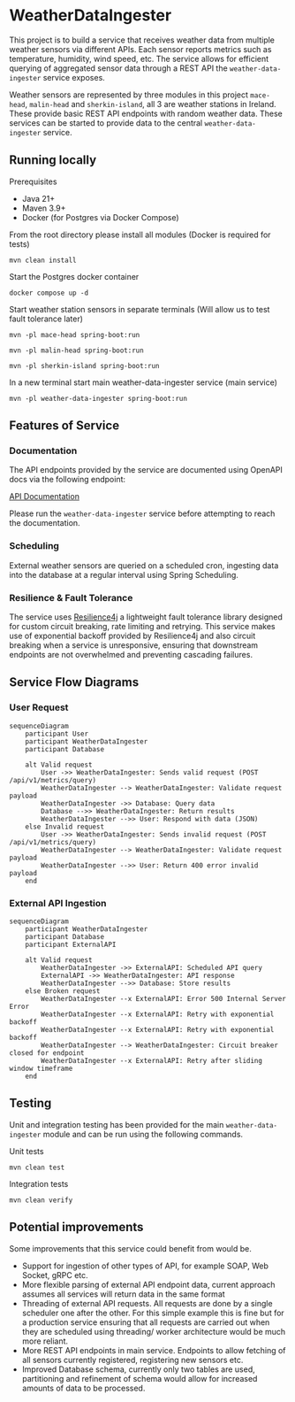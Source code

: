 # WeatherDataIngester

This project is to build a service that receives weather data from multiple weather sensors via different APIs. Each
sensor reports metrics such as temperature, humidity, wind speed, etc. The service allows for efficient querying of
aggregated
sensor data through a REST API the `weather-data-ingester` service exposes.

Weather sensors are represented by three modules in this project `mace-head`, `malin-head` and `sherkin-island`, all 3
are
weather
stations in Ireland. These provide basic REST API endpoints with random weather data. These services can be started to
provide data to the central `weather-data-ingester` service.

## Running locally

Prerequisites
-	Java 21+
-	Maven 3.9+
-	Docker (for Postgres via Docker Compose)

From the root directory please install all modules (Docker is required for tests)
```
mvn clean install
```
Start the Postgres docker container
```
docker compose up -d
```
Start weather station sensors in separate terminals (Will allow us to test fault tolerance later)
```
mvn -pl mace-head spring-boot:run
```
```
mvn -pl malin-head spring-boot:run
```
```
mvn -pl sherkin-island spring-boot:run
```
In a new terminal start main weather-data-ingester service (main service)
```
mvn -pl weather-data-ingester spring-boot:run
```


## Features of Service

### Documentation

The API endpoints provided by the service are documented using OpenAPI docs via the following endpoint:

[API Documentation](http://localhost:8080/swagger-ui/index.html)

Please run the `weather-data-ingester` service before attempting to reach the documentation.

### Scheduling

External weather sensors are queried on a scheduled cron, ingesting data into the database at a regular interval using
Spring Scheduling.

### Resilience & Fault Tolerance

The service uses [Resilience4j](https://resilience4j.readme.io/docs/getting-started) a lightweight fault tolerance
library designed for custom circuit breaking, rate limiting and retrying. This service makes use of exponential backoff
provided by Resilience4j and also circuit breaking when a service is unresponsive, ensuring that downstream endpoints
are not overwhelmed and preventing cascading failures.

## Service Flow Diagrams

### User Request

```mermaid
sequenceDiagram
    participant User
    participant WeatherDataIngester
    participant Database
    
    alt Valid request
        User ->> WeatherDataIngester: Sends valid request (POST /api/v1/metrics/query)
        WeatherDataIngester --> WeatherDataIngester: Validate request payload
        WeatherDataIngester ->> Database: Query data
        Database -->> WeatherDataIngester: Return results
        WeatherDataIngester -->> User: Respond with data (JSON)
    else Invalid request
        User ->> WeatherDataIngester: Sends invalid request (POST /api/v1/metrics/query)
        WeatherDataIngester --> WeatherDataIngester: Validate request payload
        WeatherDataIngester -->> User: Return 400 error invalid payload
    end
```

### External API Ingestion

```mermaid
sequenceDiagram
    participant WeatherDataIngester
    participant Database
    participant ExternalAPI

    alt Valid request
        WeatherDataIngester ->> ExternalAPI: Scheduled API query
        ExternalAPI ->> WeatherDataIngester: API response
        WeatherDataIngester -->> Database: Store results
    else Broken request
        WeatherDataIngester --x ExternalAPI: Error 500 Internal Server Error
        WeatherDataIngester --x ExternalAPI: Retry with exponential backoff
        WeatherDataIngester --x ExternalAPI: Retry with exponential backoff
        WeatherDataIngester --> WeatherDataIngester: Circuit breaker closed for endpoint
        WeatherDataIngester --x ExternalAPI: Retry after sliding window timeframe
    end
```

## Testing

Unit and integration testing has been provided for the main `weather-data-ingester` module and can be run using the
following commands.

Unit tests

```
mvn clean test
```

Integration tests

```
mvn clean verify
```

## Potential improvements

Some improvements that this service could benefit from would be.

- Support for ingestion of other types of API, for example SOAP, Web Socket, gRPC etc.
- More flexible parsing of external API endpoint data, current approach assumes all services will return data in the
  same format
- Threading of external API requests. All requests are done by a single scheduler one after the other. For this simple
  example this is fine but for a production service ensuring that all requests are carried out when they are scheduled
  using threading/ worker architecture would be much more reliant.
- More REST API endpoints in main service. Endpoints to allow fetching of all sensors currently registered, registering
  new sensors etc.
- Improved Database schema, currently only two tables are used, partitioning and refinement of schema would allow for
  increased amounts of data to be processed.